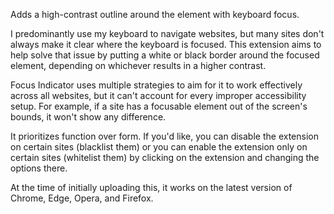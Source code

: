 Adds a high-contrast outline around the element with keyboard focus.

I predominantly use my keyboard to navigate websites, but many sites don't always make it clear where the keyboard is focused. This extension aims to help solve that issue by putting a white or black border around the focused element, depending on whichever results in a higher contrast.

Focus Indicator uses multiple strategies to aim for it to work effectively across all websites, but it can't account for every improper accessibility setup. For example, if a site has a focusable element out of the screen's bounds, it won't show any difference.

It prioritizes function over form. If you'd like, you can disable the extension on certain sites (blacklist them) or you can enable the extension only on certain sites (whitelist them) by clicking on the extension and changing the options there.

At the time of initially uploading this, it works on the latest version of Chrome, Edge, Opera, and Firefox.
